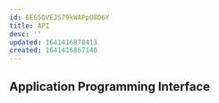 ```yaml
---
id: 6EG5QVEJS79kWAPpU8D6Y
title: API
desc: ''
updated: 1641416878413
created: 1641416867140
---
```


## Application Programming Interface
